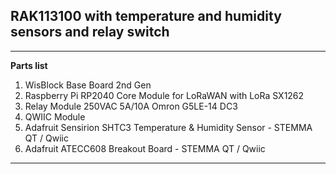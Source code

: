 
## RAK113100 with temperature and humidity sensors and relay switch

---

**Parts list**
1. WisBlock Base Board 2nd Gen
2. Raspberry Pi RP2040 Core Module for LoRaWAN with LoRa SX1262
3. Relay Module 250VAC 5A/10A Omron G5LE-14 DC3
4. QWIIC Module
5. Adafruit Sensirion SHTC3 Temperature & Humidity Sensor - STEMMA QT / Qwiic
6. Adafruit ATECC608 Breakout Board - STEMMA QT / Qwiic

---

